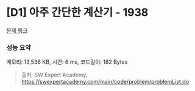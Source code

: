 # [D1] 아주 간단한 계산기 - 1938 

[문제 링크](https://swexpertacademy.com/main/code/problem/problemDetail.do?contestProbId=AV5PjsYKAMIDFAUq) 

### 성능 요약

메모리: 13,536 KB, 시간: 6 ms, 코드길이: 182 Bytes



> 출처: SW Expert Academy, https://swexpertacademy.com/main/code/problem/problemList.do